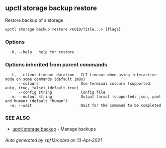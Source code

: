 ## upctl storage backup restore

Restore backup of a storage

```
upctl storage backup restore <UUID/Title...> [flags]
```

### Options

```
  -h, --help   help for restore
```

### Options inherited from parent commands

```
  -t, --client-timeout duration   CLI timeout when using interactive mode on some commands (default 1m0s)
      --colours                   Use terminal colours (supported: auto, true, false) (default true)
      --config string             Config file
  -o, --output string             Output format (supported: json, yaml and human) (default "human")
  -w, --wait                      Wait for the command to be completed
```

### SEE ALSO

* [upctl storage backup](upctl_storage_backup.md)	 - Manage backups

###### Auto generated by spf13/cobra on 13-Apr-2021
